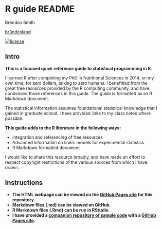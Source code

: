 # R guide README

Brendon Smith

[br3ndonland](https://github.com/br3ndonland)

[![license](https://img.shields.io/badge/license-MIT-blue.svg?longCache=true&style=for-the-badge)](https://choosealicense.com/)

## Intro

**This is a focused quick reference guide to statistical programming in R.**

I learned R after completing my PhD in Nutritional Sciences in 2014, on my own time, for zero dollars, talking to zero humans. I benefitted from the great free resources provided by the R computing community, and have condensed those references in this guide. The guide is formatted as an R Markdown document.

The statistical information assumes foundational statistical knowledge that I gained in graduate school. I have provided links to my class notes where possible.

**This guide adds to the R literature in the following ways:**

- Integration and referencing of free resources
- Advanced information on linear models for experimental statistics
- R Markdown formatted document

I would like to share this resource broadly, and have made an effort to respect copyright restrictions of the various sources from which I have drawn.

## Instructions

- **The HTML webpage can be viewed on the [GitHub Pages site](https://br3ndonland.github.io/r-guide) for this repository.**
- **Markdown files (.md) can be viewed on GitHub.**
- **R Markdown files (.Rmd) can be run in RStudio.**
- **I have provided a [companion repository of sample code](https://github.com/br3ndonland/R-sample-code) with a [GitHub Pages site](https://br3ndonland.github.io/r-sample-code).**
